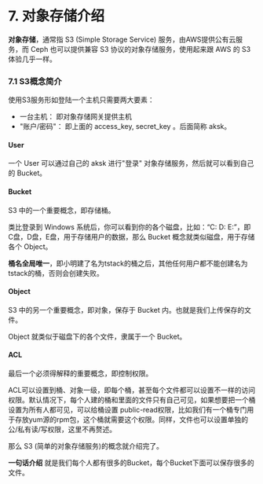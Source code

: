 # 7. 对象存储介绍

**对象存储**，通常指 S3 (Simple Storage Service) 服务，由AWS提供公有云服务，而 Ceph 也可以提供兼容 S3 协议的对象存储服务，使用起来跟 AWS 的 S3 体验几乎一样。

### 7.1 S3概念简介

使用S3服务形如登陆一个主机只需要两大要素：

- 一台主机： 即对象存储网关提供主机
- "账户/密码"： 即上面的 access_key, secret_key 。后面简称 aksk。

#### User

一个 User 可以通过自己的 aksk 进行"登录" 对象存储服务，然后就可以看到自己的 Bucket。

#### Bucket

S3 中的一个重要概念，即存储桶。

类比登录到 Windows 系统后，你可以看到你的各个磁盘，比如：“C: D: E:”，即C盘，D盘，E盘，用于存储用户的数据，那么 Bucket 概念就类似磁盘，用于存储各个 Object。

**桶名全局唯一**，即小明建了名为tstack的桶之后，其他任何用户都不能创建名为tstack的桶，否则会创建失败。

#### Object

S3 中的另一个重要概念，即对象，保存于 Bucket 内。也就是我们上传保存的文件。

Object 就类似于磁盘下的各个文件，隶属于一个 Bucket。

#### ACL

最后一个必须得解释的重要概念，即控制权限。

ACL可以设置到桶、对象一级，即每个桶，甚至每个文件都可以设置不一样的访问权限。默认情况下，每个人建的桶和里面的文件只有自己可见，如果想要把一个桶设置为所有人都可见，可以给桶设置 public-read权限，比如我们有一个桶专门用于存放yum源的rpm包，这个桶就需要这个权限。同样，文件也可以设置单独的公/私有读/写权限，这里不再赘述。

那么 S3 (简单的对象存储服务)的概念就介绍完了。

**一句话介绍** 就是我们每个人都有很多的Bucket，每个Bucket下面可以保存很多的文件。